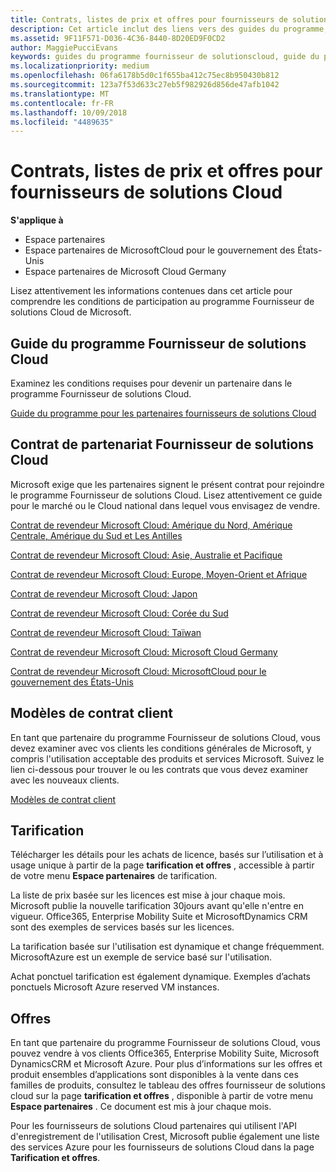 ```yaml
---
title: Contrats, listes de prix et offres pour fournisseurs de solutions Cloud | Espace partenaires
description: Cet article inclut des liens vers des guides du programme, des contrats de partenariat, des contrats client, des listes de prix et des offres pour fournisseurs de solutions Cloud.
ms.assetid: 9F11F571-D036-4C36-8440-8D20ED9F0CD2
author: MaggiePucciEvans
keywords: guides du programme fournisseur de solutionscloud, guide du programme, contrats de partenariat, contrat client, listes de prix, offres
ms.localizationpriority: medium
ms.openlocfilehash: 06fa6178b5d0c1f655ba412c75ec8b950430b812
ms.sourcegitcommit: 123a7f53d633c27eb5f982926d856de47afb1042
ms.translationtype: MT
ms.contentlocale: fr-FR
ms.lasthandoff: 10/09/2018
ms.locfileid: "4489635"
---
```

# <a name="cloud-solution-provider-agreements-price-lists-and-offers"></a>Contrats, listes de prix et offres pour fournisseurs de solutions Cloud

**S'applique à**

-  Espace partenaires
-  Espace partenaires de MicrosoftCloud pour le gouvernement des États-Unis
-  Espace partenaires de Microsoft Cloud Germany


Lisez attentivement les informations contenues dans cet article pour comprendre les conditions de participation au programme Fournisseur de solutions Cloud de Microsoft. 

## <a href="" id="programguide"></a>Guide du programme Fournisseur de solutions Cloud


Examinez les conditions requises pour devenir un partenaire dans le programme Fournisseur de solutions Cloud.

[Guide du programme pour les partenaires fournisseurs de solutions Cloud](http://go.microsoft.com/fwlink/p/?LinkId=617100)

## <a href="" id="partneragreement"></a>Contrat de partenariat Fournisseur de solutions Cloud


Microsoft exige que les partenaires signent le présent contrat pour rejoindre le programme Fournisseur de solutions Cloud. Lisez attentivement ce guide pour le marché ou le Cloud national dans lequel vous envisagez de vendre.

[Contrat de revendeur Microsoft Cloud: Amérique du Nord, Amérique Centrale, Amérique du Sud et Les Antilles](http://download.microsoft.com/download/2/C/8/2C8CAC17-FCE7-4F51-9556-4D77C7022DF5/MCRA2018_AOC_ENG_Sep2018_CR.pdf)

[Contrat de revendeur Microsoft Cloud: Asie, Australie et Pacifique](http://download.microsoft.com/download/2/C/8/2C8CAC17-FCE7-4F51-9556-4D77C7022DF5/MCRA2018_APOC_ENG_Sep2018_CR.pdf)

[Contrat de revendeur Microsoft Cloud: Europe, Moyen-Orient et Afrique](http://download.microsoft.com/download/2/C/8/2C8CAC17-FCE7-4F51-9556-4D77C7022DF5/MCRA2018_EOC_ENG_Sep2018_CR.pdf)

[Contrat de revendeur Microsoft Cloud: Japon](http://download.microsoft.com/download/2/C/8/2C8CAC17-FCE7-4F51-9556-4D77C7022DF5/MCRA2018_JPN_ENG_Sep2018_CR.pdf)

[Contrat de revendeur Microsoft Cloud: Corée du Sud](http://download.microsoft.com/download/2/C/8/2C8CAC17-FCE7-4F51-9556-4D77C7022DF5/MCRA2018_KOR_ENG_Sep2018_CR.pdf)

[Contrat de revendeur Microsoft Cloud: Taïwan](http://download.microsoft.com/download/2/C/8/2C8CAC17-FCE7-4F51-9556-4D77C7022DF5/MCRA2018_TAI_ENG_Sep2018_CR.pdf)

[Contrat de revendeur Microsoft Cloud: Microsoft Cloud Germany](http://download.microsoft.com/download/2/C/8/2C8CAC17-FCE7-4F51-9556-4D77C7022DF5/MCRA2018_EOC_GER_ENG_Sep2018_GermanCloud_CR.pdf)

[Contrat de revendeur Microsoft Cloud: MicrosoftCloud pour le gouvernement des États-Unis](http://download.microsoft.com/download/2/C/8/2C8CAC17-FCE7-4F51-9556-4D77C7022DF5/MCRA2018_AOC_USGCC_ENG_Sep2018_CR.pdf)

## <a href="" id="customeragreementtemplate"></a>Modèles de contrat client


En tant que partenaire du programme Fournisseur de solutions Cloud, vous devez examiner avec vos clients les conditions générales de Microsoft, y compris l'utilisation acceptable des produits et services Microsoft. Suivez le lien ci-dessous pour trouver le ou les contrats que vous devez examiner avec les nouveaux clients. 

[Modèles de contrat client](agreements.md)

## <a name="pricing"></a>Tarification


Télécharger les détails pour les achats de licence, basés sur l’utilisation et à usage unique à partir de la page **tarification et offres** , accessible à partir de votre menu **Espace partenaires** de tarification. 

La liste de prix basée sur les licences est mise à jour chaque mois. Microsoft publie la nouvelle tarification 30jours avant qu'elle n'entre en vigueur. Office365, Enterprise Mobility Suite et MicrosoftDynamics CRM sont des exemples de services basés sur les licences. 

La tarification basée sur l'utilisation est dynamique et change fréquemment. MicrosoftAzure est un exemple de service basé sur l'utilisation.

Achat ponctuel tarification est également dynamique. Exemples d’achats ponctuels Microsoft Azure reserved VM instances. 


## <a name="offers"></a>Offres


En tant que partenaire du programme Fournisseur de solutions Cloud, vous pouvez vendre à vos clients Office365, Enterprise Mobility Suite, Microsoft DynamicsCRM et Microsoft Azure. Pour plus d’informations sur les offres et produit ensembles d’applications sont disponibles à la vente dans ces familles de produits, consultez le tableau des offres fournisseur de solutions cloud sur la page **tarification et offres** , disponible à partir de votre menu **Espace partenaires** . Ce document est mis à jour chaque mois.

Pour les fournisseurs de solutions Cloud partenaires qui utilisent l'API d'enregistrement de l'utilisation Crest, Microsoft publie également une liste des services Azure pour les fournisseurs de solutions Cloud dans la page **Tarification et offres**.


